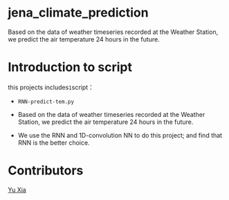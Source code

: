 # jena_climate_prediction

Based on the data of weather timeseries recorded at the Weather Station, we predict the air temperature 24 hours in the future.

# Introduction to script
this projects includes```1```script：

- ```RNN-predict-tem.py```

* Based on the data of weather timeseries recorded at the Weather Station, we predict the air temperature 24 hours in the future.

* We use the RNN and 1D-convolution NN to do this project; and find that RNN is the better choice.

# Contributors
[Yu Xia](https://github.com/rainyuxia0112)
